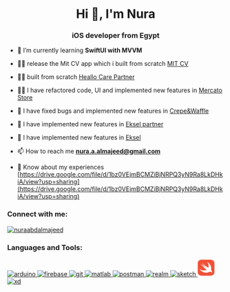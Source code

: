 <h1 align="center">Hi 👋, I'm Nura</h1>
<h3 align="center">iOS developer from Egypt</h3>

- 🔭 I’m currently learning **SwiftUI with MVVM** 

- 👨‍💻 release the Mit CV app  which i built from scratch [MIT CV](https://apps.apple.com/eg/app/mit-cv/id1641685461)

- 👨‍💻 built from scratch [Heallo Care Partner](https://apps.apple.com/us/app/heallo-care-partner/id1615367022)

- 👨‍💻 I have refactored code, UI and implemented new features in [Mercato Store](https://apps.apple.com/us/app/mercato-store/id1578890990)

- 🤝 I have fixed bugs and implemented new features in [Crepe&Waffle](https://apps.apple.com/eg/app/crepe-waffle/id1456513640)

- 🤝 I have implemented new features in [Eksel partner](https://apps.apple.com/us/app/eksel-partner/id1503184360)

- 🤝 I have implemented new features in [Eksel](https://apps.apple.com/us/app/eksel/id1505253556)

- 📫 How to reach me **nura.a.almajeed@gmail.com**

- 📄 Know about my experiences [https://drive.google.com/file/d/1bz0VEjmBCMZiBjNRPQ3yN9Ra8LkDHkiA/view?usp=sharing](https://drive.google.com/file/d/1bz0VEjmBCMZiBjNRPQ3yN9Ra8LkDHkiA/view?usp=sharing)

<h3 align="left">Connect with me:</h3>
<p align="left">
<a href="https://linkedin.com/in/nuraabdalmajeed" target="blank"><img align="center" src="https://raw.githubusercontent.com/rahuldkjain/github-profile-readme-generator/master/src/images/icons/Social/linked-in-alt.svg" alt="nuraabdalmajeed" height="30" width="40" /></a>
</p>

<h3 align="left">Languages and Tools:</h3>
<p align="left"> <a href="https://www.arduino.cc/" target="_blank" rel="noreferrer"> <img src="https://cdn.worldvectorlogo.com/logos/arduino-1.svg" alt="arduino" width="40" height="40"/> </a> <a href="https://firebase.google.com/" target="_blank" rel="noreferrer"> <img src="https://www.vectorlogo.zone/logos/firebase/firebase-icon.svg" alt="firebase" width="40" height="40"/> </a> <a href="https://git-scm.com/" target="_blank" rel="noreferrer"> <img src="https://www.vectorlogo.zone/logos/git-scm/git-scm-icon.svg" alt="git" width="40" height="40"/> </a> <a href="https://www.mathworks.com/" target="_blank" rel="noreferrer"> <img src="https://upload.wikimedia.org/wikipedia/commons/2/21/Matlab_Logo.png" alt="matlab" width="40" height="40"/> </a> <a href="https://postman.com" target="_blank" rel="noreferrer"> <img src="https://www.vectorlogo.zone/logos/getpostman/getpostman-icon.svg" alt="postman" width="40" height="40"/> </a> <a href="https://realm.io/" target="_blank" rel="noreferrer"> <img src="https://raw.githubusercontent.com/bestofjs/bestofjs-webui/8665e8c267a0215f3159df28b33c365198101df5/public/logos/realm.svg" alt="realm" width="40" height="40"/> </a> <a href="https://www.sketch.com/" target="_blank" rel="noreferrer"> <img src="https://www.vectorlogo.zone/logos/sketchapp/sketchapp-icon.svg" alt="sketch" width="40" height="40"/> </a> <a href="https://developer.apple.com/swift/" target="_blank" rel="noreferrer"> <img src="https://raw.githubusercontent.com/devicons/devicon/master/icons/swift/swift-original.svg" alt="swift" width="40" height="40"/> </a> <a href="https://www.adobe.com/products/xd.html" target="_blank" rel="noreferrer"> <img src="https://cdn.worldvectorlogo.com/logos/adobe-xd.svg" alt="xd" width="40" height="40"/> </a> </p>


